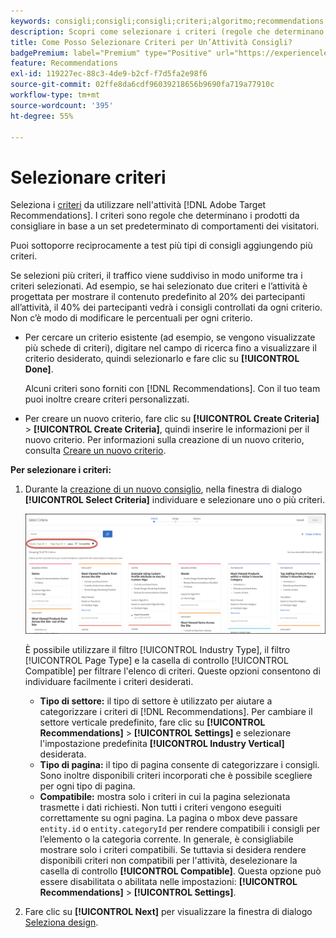 ```yaml
---
keywords: consigli;consigli;consigli;criteri;algoritmo;recommendations activity;criteria;algorithm
description: Scopri come selezionare i criteri (regole che determinano quali prodotti o contenuti consigliare) da utilizzare nell'attività di Adobe [!DNL Target] Recommendations.
title: Come Posso Selezionare Criteri per Un’Attività Consigli?
badgePremium: label="Premium" type="Positive" url="https://experienceleague.adobe.com/docs/target/using/introduction/intro.html?lang=it#premium newtab=true" tooltip="Scopri cosa è incluso in Target Premium."
feature: Recommendations
exl-id: 119227ec-88c3-4de9-b2cf-f7d5fa2e98f6
source-git-commit: 02ffe8da6cdf96039218656b9690fa719a77910c
workflow-type: tm+mt
source-wordcount: '395'
ht-degree: 55%

---
```


# Selezionare criteri

Seleziona i [criteri](/help/main/c-recommendations/c-algorithms/algorithms.md) da utilizzare nell&#39;attività [!DNL Adobe Target Recommendations]. I criteri sono regole che determinano i prodotti da consigliare in base a un set predeterminato di comportamenti dei visitatori.

Puoi sottoporre reciprocamente a test più tipi di consigli aggiungendo più criteri.

Se selezioni più criteri, il traffico viene suddiviso in modo uniforme tra i criteri selezionati. Ad esempio, se hai selezionato due criteri e l’attività è progettata per mostrare il contenuto predefinito al 20% dei partecipanti all’attività, il 40% dei partecipanti vedrà i consigli controllati da ogni criterio. Non c’è modo di modificare le percentuali per ogni criterio.

* Per cercare un criterio esistente (ad esempio, se vengono visualizzate più schede di criteri), digitare nel campo di ricerca fino a visualizzare il criterio desiderato, quindi selezionarlo e fare clic su **[!UICONTROL Done]**.

  Alcuni criteri sono forniti con [!DNL Recommendations]. Con il tuo team puoi inoltre creare criteri personalizzati.

* Per creare un nuovo criterio, fare clic su **[!UICONTROL Create Criteria]** > **[!UICONTROL Create Criteria]**, quindi inserire le informazioni per il nuovo criterio. Per informazioni sulla creazione di un nuovo criterio, consulta [Creare un nuovo criterio](/help/main/c-recommendations/c-algorithms/create-new-algorithm.md#task_8A9CB465F28D44899F69F38AD27352FE).

**Per selezionare i criteri:**

1. Durante la [creazione di un nuovo consiglio](/help/main/c-recommendations/t-create-recs-activity/create-recs-activity.md#task_6874328773C64C44A73F0A130AD3F96F), nella finestra di dialogo **[!UICONTROL Select Criteria]** individuare e selezionare uno o più criteri.

   ![Finestra di dialogo Seleziona criteri](/help/main/c-recommendations/t-create-recs-activity/assets/filters.png)

   È possibile utilizzare il filtro [!UICONTROL Industry Type], il filtro [!UICONTROL Page Type] e la casella di controllo [!UICONTROL Compatible] per filtrare l&#39;elenco di criteri. Queste opzioni consentono di individuare facilmente i criteri desiderati.

   * **Tipo di settore:** il tipo di settore è utilizzato per aiutare a categorizzare i criteri di [!DNL Recommendations]. Per cambiare il settore verticale predefinito, fare clic su **[!UICONTROL Recommendations]** > **[!UICONTROL Settings]** e selezionare l&#39;impostazione predefinita **[!UICONTROL Industry Vertical]** desiderata.
   * **Tipo di pagina:** il tipo di pagina consente di categorizzare i consigli. Sono inoltre disponibili criteri incorporati che è possibile scegliere per ogni tipo di pagina.
   * **Compatibile:** mostra solo i criteri in cui la pagina selezionata trasmette i dati richiesti. Non tutti i criteri vengono eseguiti correttamente su ogni pagina. La pagina o mbox deve passare `entity.id` o `entity.categoryId` per rendere compatibili i consigli per l’elemento o la categoria corrente. In generale, è consigliabile mostrare solo i criteri compatibili. Se tuttavia si desidera rendere disponibili criteri non compatibili per l&#39;attività, deselezionare la casella di controllo **[!UICONTROL Compatible]**. Questa opzione può essere disabilitata o abilitata nelle impostazioni: **[!UICONTROL Recommendations]** > **[!UICONTROL Settings]**.

1. Fare clic su **[!UICONTROL Next]** per visualizzare la finestra di dialogo [Seleziona design](/help/main/c-recommendations/c-design-overview/design-overview.md).
